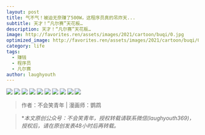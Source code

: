 ```yaml
---
layout: post
title: 气不气！被迫无奈赚了500W，这程序员真的吊炸天...
subtitle: 天才！“凡尔赛”天花板…
description: 天才！“凡尔赛”天花板…
image: http://favorites.ren/assets/images/2021/cartoon/buqi/0.jpg
optimized_image: http://favorites.ren/assets/images/2021/cartoon/buqi/0.jpg
category: life
tags:
  - 赚钱
  - 程序员
  - 凡尔赛
author: laughyouth
---
```



![](http://favorites.ren/assets/images/2021/cartoon/buqi/640.jpg)
![](http://favorites.ren/assets/images/2021/cartoon/buqi/640-1.jpg)
![](http://favorites.ren/assets/images/2021/cartoon/buqi/640-2.jpg)
![](http://favorites.ren/assets/images/2021/cartoon/buqi/640-3.jpg)
![](http://favorites.ren/assets/images/2021/cartoon/buqi/640-4.jpg)
![](http://favorites.ren/assets/images/2021/cartoon/buqi/640-5.jpg)
![](http://favorites.ren/assets/images/2021/cartoon/buqi/640-6.jpg)
![](http://favorites.ren/assets/images/2021/cartoon/buqi/640-7.jpg)
![](http://favorites.ren/assets/images/2021/cartoon/buqi/640-8.jpg)
![](http://favorites.ren/assets/images/2021/cartoon/buqi/640-9.jpg)


>作者：不会笑青年 | 漫画师：鹦鹉

>**本文原创公众号：不会笑青年，授权转载请联系微信(laughyouth369)，授权后，请在原创发表48小时后再转载。*